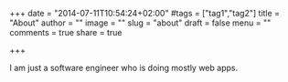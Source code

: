 +++
date = "2014-07-11T10:54:24+02:00"
#tags = ["tag1","tag2"]
title = "About"
author = ""
image = ""
slug = "about"
draft = false
menu = ""
comments = true
share = true

+++

I am just a software engineer who is doing mostly web apps.
